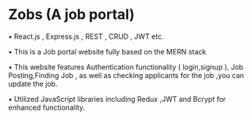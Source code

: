 # Zobs (A job portal)

• React.js , Express.js , REST , CRUD , JWT etc.

• This is a Job portal website fully based on the MERN stack

• This website features Authentication functionality ( login,signup ), Job Posting,Finding Job , as well as checking applicants for the job ,you can
update the job.

• Utilized JavaScript libraries including Redux ,JWT and Bcrypt for enhanced functionality.
